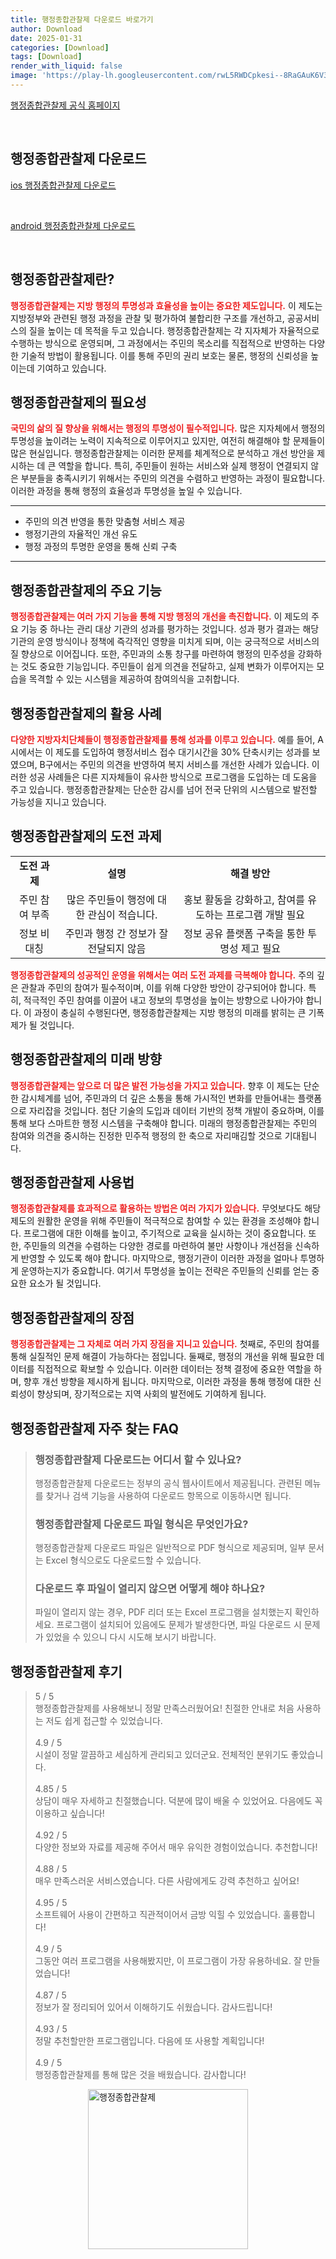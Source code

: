 ```yaml
---
title: 행정종합관찰제 다운로드 바로가기
author: Download
date: 2025-01-31
categories: [Download]
tags: [Download]
render_with_liquid: false
image: 'https://play-lh.googleusercontent.com/rwL5RWDCpkesi--8RaGAuK6V38sn71JTmg0S6fGELUlv-IA7v9-pFF-_GAmGK7X0Wtg=s256-rw'
---
```

<p><a class='click-button' title='행정종합관찰제' href='https://play.google.comhttps://play.google.com/store/apps/details?id=gov.mogaha.ntis.moh.saf' rel='nofollow'>행정종합관찰제 공식 홈페이지</a></p><br>
<h2 id='행정종합관찰제_다운로드'>행정종합관찰제 다운로드</h2>
<p><a class="click-button ios" title="행정종합관찰제 다운로드" href="https://apps.apple.com/kr/app/%ED%96%89%EC%A0%95%EC%A2%85%ED%95%A9%EA%B4%80%EC%B0%B0%EC%A0%9C/id609433258" rel="nofollow">ios 행정종합관찰제 다운로드</a></p><br>
<p><a class="click-button android" title="행정종합관찰제 다운로드" href="https://play.google.comhttps://play.google.com/store/apps/details?id=gov.mogaha.ntis.moh.saf" rel="nofollow">android 행정종합관찰제 다운로드</a></p><br>


<h2 id='행정종합관찰제란'>행정종합관찰제란?</h2>

<p><b><span style="color: #ee2323;">행정종합관찰제는 지방 행정의 투명성과 효율성을 높이는 중요한 제도입니다.</span></b> 이 제도는 지방정부와 관련된 행정 과정을 관찰 및 평가하여 불합리한 구조를 개선하고, 공공서비스의 질을 높이는 데 목적을 두고 있습니다. 행정종합관찰제는 각 지자체가 자율적으로 수행하는 방식으로 운영되며, 그 과정에서는 주민의 목소리를 직접적으로 반영하는 다양한 기술적 방법이 활용됩니다. 이를 통해 주민의 권리 보호는 물론, 행정의 신뢰성을 높이는데 기여하고 있습니다.</p>

<h2 id='행정종합관찰제의 필요성'>행정종합관찰제의 필요성</h2>

<p><b><span style="color: #ee2323;">국민의 삶의 질 향상을 위해서는 행정의 투명성이 필수적입니다.</span></b> 많은 지자체에서 행정의 투명성을 높이려는 노력이 지속적으로 이루어지고 있지만, 여전히 해결해야 할 문제들이 많은 현실입니다. 행정종합관찰제는 이러한 문제를 체계적으로 분석하고 개선 방안을 제시하는 데 큰 역할을 합니다. 특히, 주민들이 원하는 서비스와 실제 행정이 연결되지 않은 부분들을 충족시키기 위해서는 주민의 의견을 수렴하고 반영하는 과정이 필요합니다. 이러한 과정을 통해 행정의 효율성과 투명성을 높일 수 있습니다.</p>

<hr />

<ul>
    <li>주민의 의견 반영을 통한 맞춤형 서비스 제공</li>
    <li>행정기관의 자율적인 개선 유도</li>
    <li>행정 과정의 투명한 운영을 통해 신뢰 구축</li>
</ul>

<hr />

<h2 id='행정종합관찰제의 주요 기능'>행정종합관찰제의 주요 기능</h2>

<p><b><span style="color: #ee2323;">행정종합관찰제는 여러 가지 기능을 통해 지방 행정의 개선을 촉진합니다.</span></b> 이 제도의 주요 기능 중 하나는 관리 대상 기관의 성과를 평가하는 것입니다. 성과 평가 결과는 해당 기관의 운영 방식이나 정책에 즉각적인 영향을 미치게 되며, 이는 궁극적으로 서비스의 질 향상으로 이어집니다. 또한, 주민과의 소통 창구를 마련하여 행정의 민주성을 강화하는 것도 중요한 기능입니다. 주민들이 쉽게 의견을 전달하고, 실제 변화가 이루어지는 모습을 목격할 수 있는 시스템을 제공하여 참여의식을 고취합니다.</p>

<h2 id='행정종합관찰제의 활용 사례'>행정종합관찰제의 활용 사례</h2>

<p><b><span style="color: #ee2323;">다양한 지방자치단체들이 행정종합관찰제를 통해 성과를 이루고 있습니다.</span></b> 예를 들어, A시에서는 이 제도를 도입하여 행정서비스 접수 대기시간을 30% 단축시키는 성과를 보였으며, B구에서는 주민의 의견을 반영하여 복지 서비스를 개선한 사례가 있습니다. 이러한 성공 사례들은 다른 지자체들이 유사한 방식으로 프로그램을 도입하는 데 도움을 주고 있습니다. 행정종합관찰제는 단순한 감시를 넘어 전국 단위의 시스템으로 발전할 가능성을 지니고 있습니다.</p>

<h2 id='행정종합관찰제의 도전 과제'>행정종합관찰제의 도전 과제</h2>

<table>
    <tr>
        <td style="text-align: center; height: 17px;"><b>도전 과제</b></td>
        <td style="text-align: center; height: 17px;"><b>설명</b></td>
        <td style="text-align: center; height: 17px;"><b>해결 방안</b></td>
    </tr>
    <tr>
        <td style="text-align: center; height: 17px;">주민 참여 부족</td>
        <td style="text-align: center; height: 17px;">많은 주민들이 행정에 대한 관심이 적습니다.</td>
        <td style="text-align: center; height: 17px;">홍보 활동을 강화하고, 참여를 유도하는 프로그램 개발 필요</td>
    </tr>
    <tr>
        <td style="text-align: center; height: 17px;">정보 비대칭</td>
        <td style="text-align: center; height: 17px;">주민과 행정 간 정보가 잘 전달되지 않음</td>
        <td style="text-align: center; height: 17px;">정보 공유 플랫폼 구축을 통한 투명성 제고 필요</td>
    </tr>
</table>

<p><b><span style="color: #ee2323;">행정종합관찰제의 성공적인 운영을 위해서는 여러 도전 과제를 극복해야 합니다.</span></b> 주의 깊은 관찰과 주민의 참여가 필수적이며, 이를 위해 다양한 방안이 강구되어야 합니다. 특히, 적극적인 주민 참여를 이끌어 내고 정보의 투명성을 높이는 방향으로 나아가야 합니다. 이 과정이 충실히 수행된다면, 행정종합관찰제는 지방 행정의 미래를 밝히는 큰 기폭제가 될 것입니다.</p>

<h2 id='행정종합관찰제의 미래 방향'>행정종합관찰제의 미래 방향</h2>

<p><b><span style="color: #ee2323;">행정종합관찰제는 앞으로 더 많은 발전 가능성을 가지고 있습니다.</span></b> 향후 이 제도는 단순한 감시체계를 넘어, 주민과의 더 깊은 소통을 통해 가시적인 변화를 만들어내는 플랫폼으로 자리잡을 것입니다. 첨단 기술의 도입과 데이터 기반의 정책 개발이 중요하며, 이를 통해 보다 스마트한 행정 시스템을 구축해야 합니다. 미래의 행정종합관찰제는 주민의 참여와 의견을 중시하는 진정한 민주적 행정의 한 축으로 자리매김할 것으로 기대됩니다.</p>

<h2 id='행정종합관찰제 사용법'>행정종합관찰제 사용법</h2>

<p><b><span style="color: #ee2323;">행정종합관찰제를 효과적으로 활용하는 방법은 여러 가지가 있습니다.</span></b> 무엇보다도 해당 제도의 원활한 운영을 위해 주민들이 적극적으로 참여할 수 있는 환경을 조성해야 합니다. 프로그램에 대한 이해를 높이고, 주기적으로 교육을 실시하는 것이 중요합니다. 또한, 주민들의 의견을 수렴하는 다양한 경로를 마련하여 불만 사항이나 개선점을 신속하게 반영할 수 있도록 해야 합니다. 마지막으로, 행정기관이 이러한 과정을 얼마나 투명하게 운영하는지가 중요합니다. 여기서 투명성을 높이는 전략은 주민들의 신뢰를 얻는 중요한 요소가 될 것입니다.</p>

<h2 id='행정종합관찰제의 장점'>행정종합관찰제의 장점</h2>

<p><b><span style="color: #ee2323;">행정종합관찰제는 그 자체로 여러 가지 장점을 지니고 있습니다.</span></b> 첫째로, 주민의 참여를 통해 실질적인 문제 해결이 가능하다는 점입니다. 둘째로, 행정의 개선을 위해 필요한 데이터를 직접적으로 확보할 수 있습니다. 이러한 데이터는 정책 결정에 중요한 역할을 하며, 향후 개선 방향을 제시하게 됩니다. 마지막으로, 이러한 과정을 통해 행정에 대한 신뢰성이 향상되며, 장기적으로는 지역 사회의 발전에도 기여하게 됩니다.</p>


<h2 id='행정종합관찰제_자주_찾는_FAQ'>행정종합관찰제 자주 찾는 FAQ</h2>
<div itemscope="" itemtype="https://schema.org/FAQPage"> 
<blockquote> 
<div itemscope="" itemprop="mainEntity" itemtype="https://schema.org/Question"> 
<h3 itemprop="name">행정종합관찰제 다운로드는 어디서 할 수 있나요?</h3> 
<div itemscope="" itemprop="acceptedAnswer" itemtype="https://schema.org/Answer"> 
<span itemprop="text"> 
<p>행정종합관찰제 다운로드는 정부의 공식 웹사이트에서 제공됩니다. 관련된 메뉴를 찾거나 검색 기능을 사용하여 다운로드 항목으로 이동하시면 됩니다.</p> 
</span> 
</div> 
</div> 
<div itemscope="" itemprop="mainEntity" itemtype="https://schema.org/Question"> 
<h3 itemprop="name">행정종합관찰제 다운로드 파일 형식은 무엇인가요?</h3> 
<div itemscope="" itemprop="acceptedAnswer" itemtype="https://schema.org/Answer"> 
<span itemprop="text"> 
<p>행정종합관찰제 다운로드 파일은 일반적으로 PDF 형식으로 제공되며, 일부 문서는 Excel 형식으로도 다운로드할 수 있습니다.</p> 
</span> 
</div> 
</div> 
<div itemscope="" itemprop="mainEntity" itemtype="https://schema.org/Question"> 
<h3 itemprop="name">다운로드 후 파일이 열리지 않으면 어떻게 해야 하나요?</h3> 
<div itemscope="" itemprop="acceptedAnswer" itemtype="https://schema.org/Answer"> 
<span itemprop="text"> 
<p>파일이 열리지 않는 경우, PDF 리더 또는 Excel 프로그램을 설치했는지 확인하세요. 프로그램이 설치되어 있음에도 문제가 발생한다면, 파일 다운로드 시 문제가 있었을 수 있으니 다시 시도해 보시기 바랍니다.</p> 
</span> 
</div> 
</div> 
</blockquote> 
</div>
<h2 id='행정종합관찰제_후기'>행정종합관찰제 후기</h2>
<div itemscope itemtype="https://schema.org/Product">
  <blockquote>
  <div itemprop="review" itemscope itemtype="https://schema.org/Review">
      <div itemprop="reviewRating" itemscope itemtype="https://schema.org/Rating"> <span itemprop="ratingValue">5</span> / <span itemprop="bestRating">5</span> </div>
      <span itemprop="reviewBody">행정종합관찰제를 사용해보니 정말 만족스러웠어요! 친절한 안내로 처음 사용하는 저도 쉽게 접근할 수 있었습니다.</span>
  </div>
  <br>
  <div itemprop="review" itemscope itemtype="https://schema.org/Review">
      <div itemprop="reviewRating" itemscope itemtype="https://schema.org/Rating"> <span itemprop="ratingValue">4.9</span> / <span itemprop="bestRating">5</span> </div>
      <span itemprop="reviewBody">시설이 정말 깔끔하고 세심하게 관리되고 있더군요. 전체적인 분위기도 좋았습니다.</span>
  </div>
  <br>
  <div itemprop="review" itemscope itemtype="https://schema.org/Review">
      <div itemprop="reviewRating" itemscope itemtype="https://schema.org/Rating"> <span itemprop="ratingValue">4.85</span> / <span itemprop="bestRating">5</span> </div>
      <span itemprop="reviewBody">상담이 매우 자세하고 친절했습니다. 덕분에 많이 배울 수 있었어요. 다음에도 꼭 이용하고 싶습니다!</span>
  </div>
  <br>
  <div itemprop="review" itemscope itemtype="https://schema.org/Review">
      <div itemprop="reviewRating" itemscope itemtype="https://schema.org/Rating"> <span itemprop="ratingValue">4.92</span> / <span itemprop="bestRating">5</span> </div>
      <span itemprop="reviewBody">다양한 정보와 자료를 제공해 주어서 매우 유익한 경험이었습니다. 추천합니다!</span>
  </div>
  <br>
  <div itemprop="review" itemscope itemtype="https://schema.org/Review">
      <div itemprop="reviewRating" itemscope itemtype="schema.org/Rating"> <span itemprop="ratingValue">4.88</span> / <span itemprop="bestRating">5</span> </div>
      <span itemprop="reviewBody">매우 만족스러운 서비스였습니다. 다른 사람에게도 강력 추천하고 싶어요!</span>
  </div>
  <br>
  <div itemprop="review" itemscope itemtype="https://schema.org/Review">
      <div itemprop="reviewRating" itemscope itemtype="https://schema.org/Rating"> <span itemprop="ratingValue">4.95</span> / <span itemprop="bestRating">5</span> </div>
      <span itemprop="reviewBody">소프트웨어 사용이 간편하고 직관적이어서 금방 익힐 수 있었습니다. 훌륭합니다!</span>
  </div>
  <br>
  <div itemprop="review" itemscope itemtype="https://schema.org/Review">
      <div itemprop="reviewRating" itemscope itemtype="https://schema.org/Rating"> <span itemprop="ratingValue">4.9</span> / <span itemprop="bestRating">5</span> </div>
      <span itemprop="reviewBody">그동안 여러 프로그램을 사용해봤지만, 이 프로그램이 가장 유용하네요. 잘 만들었습니다!</span>
  </div>
  <br>
  <div itemprop="review" itemscope itemtype="https://schema.org/Review">
      <div itemprop="reviewRating" itemscope itemtype="https://schema.org/Rating"> <span itemprop="ratingValue">4.87</span> / <span itemprop="bestRating">5</span> </div>
      <span itemprop="reviewBody">정보가 잘 정리되어 있어서 이해하기도 쉬웠습니다. 감사드립니다!</span>
  </div>
  <br>
  <div itemprop="review" itemscope itemtype="https://schema.org/Review">
      <div itemprop="reviewRating" itemscope itemtype="https://schema.org/Rating"> <span itemprop="ratingValue">4.93</span> / <span itemprop="bestRating">5</span> </div>
      <span itemprop="reviewBody">정말 추천할만한 프로그램입니다. 다음에 또 사용할 계획입니다!</span>
  </div>
  <br>
  <div itemprop="review" itemscope itemtype="https://schema.org/Review">
      <div itemprop="reviewRating" itemscope itemtype="https://schema.org/Rating"> <span itemprop="ratingValue">4.9</span> / <span itemprop="bestRating">5</span> </div>
      <span itemprop="reviewBody">행정종합관찰제를 통해 많은 것을 배웠습니다. 감사합니다!</span>
  </div>
  </blockquote>
</div>
<figure class="image" style="display: flex; justify-content: center; align-items: center; margin: 0;"><img src="https://play-lh.googleusercontent.com/rwL5RWDCpkesi--8RaGAuK6V38sn71JTmg0S6fGELUlv-IA7v9-pFF-_GAmGK7X0Wtg=s256-rw" alt="행정종합관찰제" width="256" height="256" style="max-width: 100%; height: auto;"></figure>
